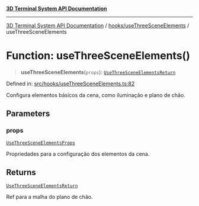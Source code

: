 [**3D Terminal System API Documentation**](../../../README.md)

***

[3D Terminal System API Documentation](../../../README.md) / [hooks/useThreeSceneElements](../README.md) / useThreeSceneElements

# Function: useThreeSceneElements()

> **useThreeSceneElements**(`props`): [`UseThreeSceneElementsReturn`](../interfaces/UseThreeSceneElementsReturn.md)

Defined in: [src/hooks/useThreeSceneElements.ts:82](https://github.com/Dicommunitas/ThreeJS_Terminal_3D/blob/4466777f13a6776beed134cf281b05ece637d113/src/hooks/useThreeSceneElements.ts#L82)

Configura elementos básicos da cena, como iluminação e plano de chão.

## Parameters

### props

[`UseThreeSceneElementsProps`](../interfaces/UseThreeSceneElementsProps.md)

Propriedades para a configuração dos elementos da cena.

## Returns

[`UseThreeSceneElementsReturn`](../interfaces/UseThreeSceneElementsReturn.md)

Ref para a malha do plano de chão.
